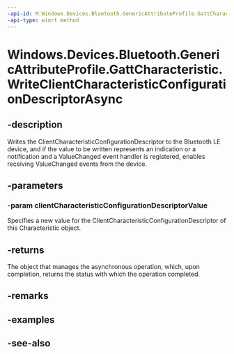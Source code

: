 ```yaml
---
-api-id: M:Windows.Devices.Bluetooth.GenericAttributeProfile.GattCharacteristic.WriteClientCharacteristicConfigurationDescriptorAsync(Windows.Devices.Bluetooth.GenericAttributeProfile.GattClientCharacteristicConfigurationDescriptorValue)
-api-type: winrt method
---
```


<!-- Method syntax
public Windows.Foundation.IAsyncOperation<Windows.Devices.Bluetooth.GenericAttributeProfile.GattCommunicationStatus> WriteClientCharacteristicConfigurationDescriptorAsync(Windows.Devices.Bluetooth.GenericAttributeProfile.GattClientCharacteristicConfigurationDescriptorValue clientCharacteristicConfigurationDescriptorValue)
-->

# Windows.Devices.Bluetooth.GenericAttributeProfile.GattCharacteristic.WriteClientCharacteristicConfigurationDescriptorAsync

## -description
Writes the ClientCharacteristicConfigurationDescriptor to the Bluetooth LE device, and if the value to be written represents an indication or a notification and a ValueChanged event handler is registered, enables receiving ValueChanged events from the device.

## -parameters
### -param clientCharacteristicConfigurationDescriptorValue
Specifies a new value for the ClientCharacteristicConfigurationDescriptor of this Characteristic object.

## -returns
The object that manages the asynchronous operation, which, upon completion, returns the status with which the operation completed.

## -remarks

## -examples

## -see-also
